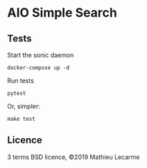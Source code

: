 AIO Simple Search
=================


Tests
-----

Start the sonic daemon

    docker-compose up -d

Run tests

    pytest


Or, simpler:

    make test

Licence
-------

3 terms BSD licence, ©2019 Mathieu Lecarme
